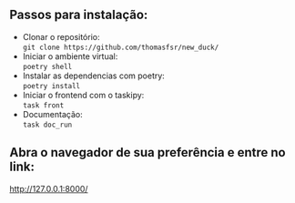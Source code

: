 ## Passos para instalação:  
- Clonar o repositório:  
`git clone https://github.com/thomasfsr/new_duck/`  
- Iniciar o ambiente virtual:  
`poetry shell`  
- Instalar as dependencias com poetry:  
`poetry install`  
- Iniciar o frontend com o taskipy:  
`task front`  
- Documentação:  
`task doc_run`
## Abra o navegador de sua preferência e entre no link:  
http://127.0.0.1:8000/
